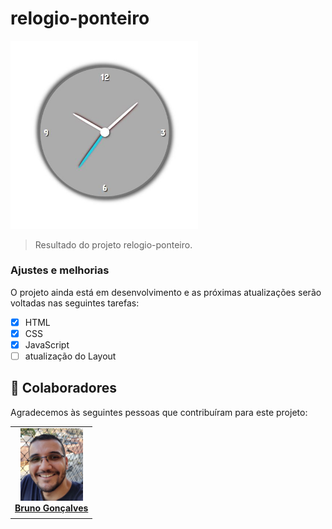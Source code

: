 # relogio-ponteiro


<img src="./foto-1.JPG" width="300px" alt="exemplo imagem">

> Resultado do projeto relogio-ponteiro.

### Ajustes e melhorias

O projeto ainda está em desenvolvimento e as próximas atualizações serão voltadas nas seguintes tarefas:

- [x] HTML
- [x] CSS
- [x] JavaScript
- [ ] atualização do Layout
## 🤝 Colaboradores

Agradecemos às seguintes pessoas que contribuíram para este projeto:

<table>
  <tr>
    <td align="center">
      <a href="#">
      <a href="https://www.linkedin.com/in/bruno-gon%C3%A7alves-b00b46175/" >
        <img src="./bruno1.png.jpg" width="100px;" alt="Foto do Bruno Gonçalves no Linkedin"/><br>
        <sub>
        <a href="https://www.linkedin.com/in/bruno-gon%C3%A7alves-b00b46175/" >
          <b>Bruno Gonçalves</b>
        </sub>
      </a>
    </td>
  </tr>
</table>
